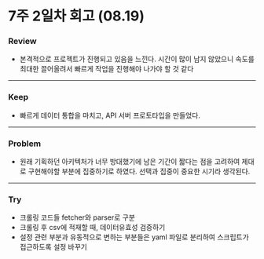 # 7주 2일차 회고 (08.19)

### Review
- 본격적으로 프로젝트가 진행되고 있음을 느낀다. 시간이 많이 남지 않았으니 속도를 최대한 끌어올려서 빠르게 작업을 진행해야 나가야 할 것 같다

---
### Keep
- 빠르게 데이터 통합을 마치고, API 서버 프로토타입을 만들었다.

---
### Problem
- 원래 기획하던 아키텍처가 너무 방대했기에 남은 기간이 짧다는 점을 고려하여 제대로 구현해야할 부분에 집중하기로 하였다. 선택과 집중이 중요한 시기라 생각된다.

---
### Try
- 크롤링 코드들 fetcher와 parser로 구분
- 크롤링 후 csv에 적재할 때, 데이터유효성 검증하기
- 설정 관련 부분과 유동적으로 변하는 부분들은 yaml 파일로 분리하여 스크립트가 접근하도록 설정 바꾸기
